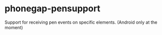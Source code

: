 phonegap-pensupport
===================

Support for receiving pen events on specific elements. (Android only at the moment)